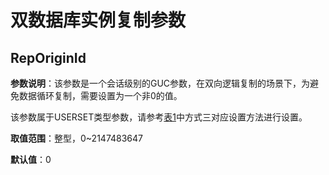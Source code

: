 # 双数据库实例复制参数

## RepOriginId<a name="section1622281914212"></a>

**参数说明**：该参数是一个会话级别的GUC参数，在双向逻辑复制的场景下，为避免数据循环复制，需要设置为一个非0的值。

该参数属于USERSET类型参数，请参考[表1](../DatabaseAdministrationGuide/重设参数.md#zh-cn_topic_0283137176_zh-cn_topic_0237121562_zh-cn_topic_0059777490_t91a6f212010f4503b24d7943aed6d846)中方式三对应设置方法进行设置。

**取值范围**：整型，0\~2147483647‬

**默认值**：0
